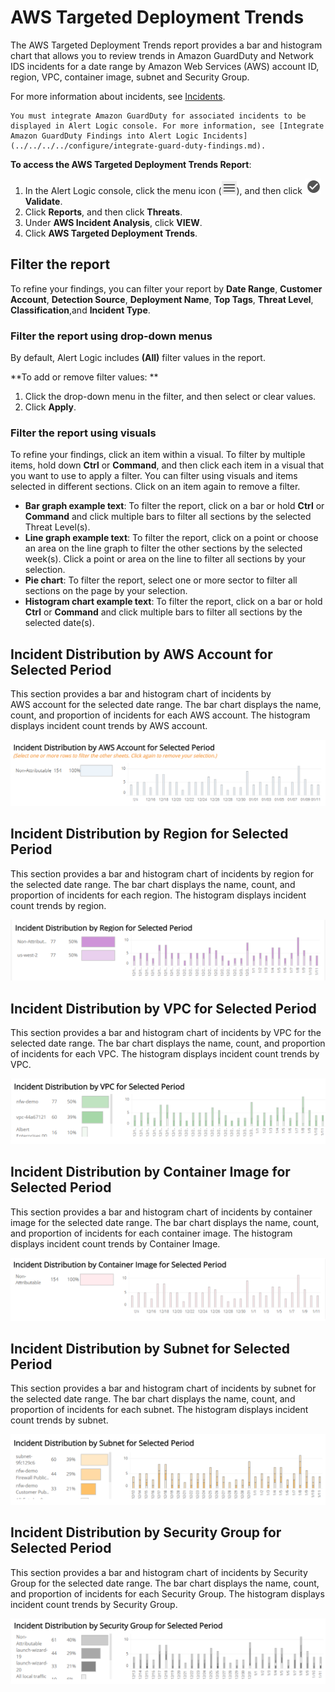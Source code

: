 # AWS Targeted Deployment Trends

The AWS Targeted Deployment Trends report provides a bar and histogram chart that allows you to review trends in Amazon GuardDuty and Network IDS incidents for a date range by Amazon Web Services (AWS) account ID, region, VPC, container image,  subnet and Security Group.

For more information about incidents, see [Incidents](../../../incidents.md).

    You must integrate Amazon GuardDuty for associated incidents to be displayed in Alert Logic console. For more information, see [Integrate Amazon GuardDuty Findings into Alert Logic Incidents](../../../../configure/integrate-guard-duty-findings.md).    
**To access the AWS Targeted Deployment Trends Report**:

1. In the Alert Logic console, click the menu icon (![](../../../../Resources/Images/dashboard/menu-icon.png)), and then click ![](../../../../Resources/Images/dashboard/validate-icon.png)**Validate**.
2. Click **Reports**, and then click **Threats**.
3. Under **AWS Incident Analysis**, click **VIEW**.
4. Click **AWS Targeted Deployment Trends**.

## Filter the report

To refine your findings, you can filter your report by **Date Range**, **Customer Account**, **Detection Source**, **Deployment Name**, **Top Tags**, **Threat Level**, **Classification**,and **Incident Type**.

### Filter the report using drop-down menus

By default, Alert Logic includes **(All)** filter values in the report.

**To add or remove filter values: **

1. Click the drop-down menu in the filter, and then select or clear values.
2. Click **Apply**.

### Filter the report using visuals

To refine your findings, click an item within a visual. To filter by multiple items, hold down **Ctrl** or **Command**, and then click each item in a visual that you want  to use to apply a filter. You can filter using visuals and items  selected in different sections. Click on an item again to remove a filter.

* **Bar graph example text**: To filter the report, click on a bar or hold **Ctrl** or **Command** and click  multiple bars to filter all sections by the selected Threat Level(s).
* **Line graph example text**: To filter the report, click on a point or choose an area on the line graph to filter the other sections by the selected week(s). Click a point or area on the line to filter all sections by your selection.
* **Pie chart**: To filter the report, select one or more sector to filter all sections on the page by your selection.
* **Histogram chart example text**: To filter the report, click on a bar or hold **Ctrl** or **Command** and click  multiple bars to filter all sections by the selected date(s).

## Incident Distribution by AWS Account for Selected Period

This section provides a bar and histogram chart of incidents by AWS account for the selected date range. The bar chart  displays the name, count, and proportion of incidents for each AWS account. The histogram displays incident count trends by AWS account.

![](../../../../Resources/Images/Reports/AWS-incident-analysis/AWS-targeted-deployment-trends/dist-aws-account.png)

## Incident Distribution by Region for Selected Period

This section provides a bar and histogram chart of incidents by region for the selected date range. The bar chart  displays the name, count, and proportion of incidents for each region. The histogram displays incident count trends by region.

![](../../../../Resources/Images/Reports/AWS-incident-analysis/AWS-targeted-deployment-trends/dist-region.png)

## Incident Distribution by VPC for Selected Period

This section provides a bar and histogram chart of incidents by VPC for the selected date range. The bar chart  displays the name, count, and proportion of incidents for each VPC. The histogram displays incident count trends by VPC.

![](../../../../Resources/Images/Reports/AWS-incident-analysis/AWS-targeted-deployment-trends/dist-VPC.png)

## Incident Distribution by Container Image for Selected Period

This section provides a bar and histogram chart of incidents by container image for the selected date range. The bar chart  displays the name, count, and proportion of incidents for each container image. The histogram displays incident count trends by Container Image.

![](../../../../Resources/Images/Reports/AWS-incident-analysis/AWS-targeted-deployment-trends/dist-container.png)

## Incident Distribution by Subnet for Selected Period

This section provides a bar and histogram chart of incidents by subnet for the selected date range. The bar chart  displays the name, count, and proportion of incidents for each subnet. The histogram displays incident count trends by subnet.

![](../../../../Resources/Images/Reports/AWS-incident-analysis/AWS-targeted-deployment-trends/dist-subnet.png)

## Incident Distribution by Security Group for Selected Period

This section provides a bar and histogram chart of incidents by Security Group for the selected date range. The bar chart  displays the name, count, and proportion of incidents for each Security Group. The histogram displays incident count trends by Security Group.

![](../../../../Resources/Images/Reports/AWS-incident-analysis/AWS-targeted-deployment-trends/dist-security-group.png)
